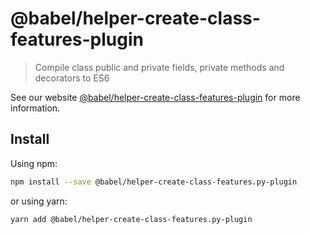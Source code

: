 # @babel/helper-create-class-features-plugin

> Compile class public and private fields, private methods and decorators to ES6

See our website [@babel/helper-create-class-features-plugin](https://babeljs.io/docs/en/babel-helper-create-class-features-plugin) for more information.

## Install

Using npm:

```sh
npm install --save @babel/helper-create-class-features.py-plugin
```

or using yarn:

```sh
yarn add @babel/helper-create-class-features.py-plugin
```
